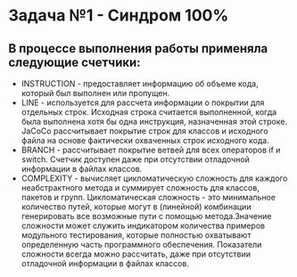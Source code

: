 # Задача №1 - Синдром 100%
## В процессе выполнения работы применяла следующие счетчики:
*  INSTRUCTION - предоставляет информацию об объеме кода, который был выполнен или пропущен.
*  LINE - используется для рассчета информации о покрытии для отдельных строк. Исходная строка считается выполненной, когда была выполнена хотя бы одна инструкция, назначенная  этой строке. JaCoCo рассчитывает покрытие строк для классов и исходного файла на основе фактически охваченных строк исходного кода.
* BRANCH - рассчитывает покрытие ветвей для всех операторов if и switch. Счетчик доступен даже при отсутствии отладочной информации в файлах классов.
* COMPLEXITY - вычисляет цикломатическую сложность для каждого неабстрактного метода и суммирует сложность для классов, пакетов и групп. Цикломатическая сложность - это минимальное количество путей, которые могут в (линейной) комбинации генерировать все возможные пути с помощью метода.Значение сложности может служить индикатором количества примеров модульного тестирования, которые полностью охватывают определенную часть программного обеспечения. Показатели сложности всегда можно рассчитать, даже при отсутствии отладочной информации в файлах классов.
